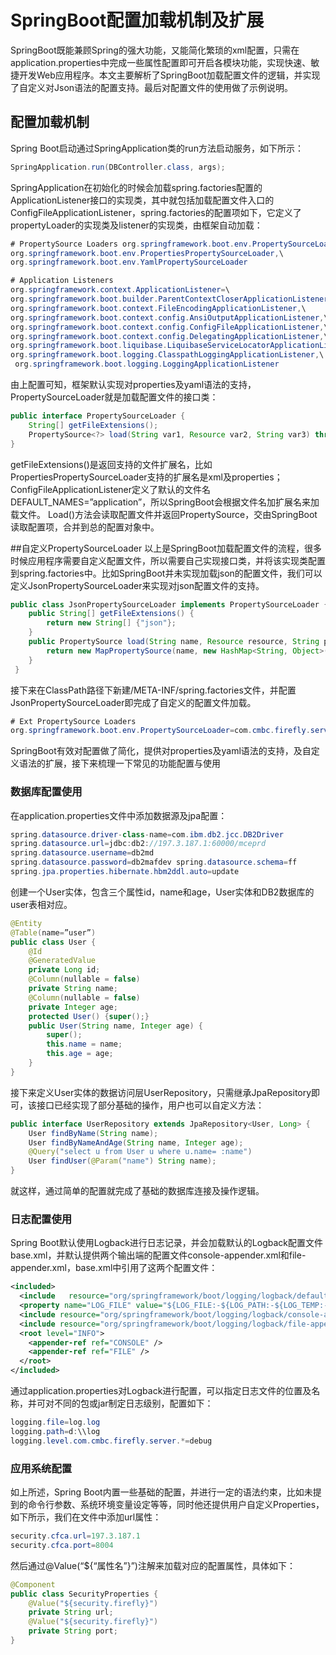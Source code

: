 # SpringBoot配置加载机制及扩展

SpringBoot既能兼顾Spring的强大功能，又能简化繁琐的xml配置，只需在application.properties中完成一些属性配置即可开启各模块功能，实现快速、敏捷开发Web应用程序。本文主要解析了SpringBoot加载配置文件的逻辑，并实现了自定义对Json语法的配置支持。最后对配置文件的使用做了示例说明。

## 配置加载机制
Spring Boot启动通过SpringApplication类的run方法启动服务，如下所示：
``` java
SpringApplication.run(DBController.class, args);
```

SpringApplication在初始化的时候会加载spring.factories配置的ApplicationListener接口的实现类，其中就包括加载配置文件入口的ConfigFileApplicationListener，spring.factories的配置项如下，它定义了propertyLoader的实现类及listener的实现类，由框架自动加载：
``` java
# PropertySource Loaders org.springframework.boot.env.PropertySourceLoader=\ 
org.springframework.boot.env.PropertiesPropertySourceLoader,\ 
org.springframework.boot.env.YamlPropertySourceLoader  

# Application Listeners 
org.springframework.context.ApplicationListener=\ 
org.springframework.boot.builder.ParentContextCloserApplicationListener,\ 
org.springframework.boot.context.FileEncodingApplicationListener,\ 
org.springframework.boot.context.config.AnsiOutputApplicationListener,\ 
org.springframework.boot.context.config.ConfigFileApplicationListener,\ 
org.springframework.boot.context.config.DelegatingApplicationListener,\ 
org.springframework.boot.liquibase.LiquibaseServiceLocatorApplicationListener,\ 
org.springframework.boot.logging.ClasspathLoggingApplicationListener,\
 org.springframework.boot.logging.LoggingApplicationListener
```

由上配置可知，框架默认实现对properties及yaml语法的支持，PropertySourceLoader就是加载配置文件的接口类：
``` java
public interface PropertySourceLoader {     
    String[] getFileExtensions();     
    PropertySource<?> load(String var1, Resource var2, String var3) throws IOException; 
}
```

getFileExtensions()是返回支持的文件扩展名，比如PropertiesPropertySourceLoader支持的扩展名是xml及properties；
ConfigFileApplicationListener定义了默认的文件名DEFAULT_NAMES=”application”，所以SpringBoot会根据文件名加扩展名来加载文件。
Load()方法会读取配置文件并返回PropertySource，交由SpringBoot读取配置项，合并到总的配置对象中。

##自定义PropertySourceLoader
以上是SpringBoot加载配置文件的流程，很多时候应用程序需要自定义配置文件，所以需要自己实现接口类，并将该实现类配置到spring.factories中。比如SpringBoot并未实现加载json的配置文件，我们可以定义JsonPropertySourceLoader来实现对json配置文件的支持。
``` java
public class JsonPropertySourceLoader implements PropertySourceLoader { 
    public String[] getFileExtensions() { 
        return new String[] {"json"};     
    }     
    public PropertySource load(String name, Resource resource, String profile) {         
        return new MapPropertySource(name, new HashMap<String, Object>())     
    }
 }
```

接下来在ClassPath路径下新建/META-INF/spring.factories文件，并配置JsonPropertySourceLoader即完成了自定义的配置文件加载。
``` java
# Ext PropertySource Loaders 
org.springframework.boot.env.PropertySourceLoader=com.cmbc.firefly.server.properties.JsonPropertySourceLoader
```

SpringBoot有效对配置做了简化，提供对properties及yaml语法的支持，及自定义语法的扩展，接下来梳理一下常见的功能配置与使用
### 数据库配置使用
在application.properties文件中添加数据源及jpa配置：
``` java
spring.datasource.driver-class-name=com.ibm.db2.jcc.DB2Driver 
spring.datasource.url=jdbc:db2://197.3.187.1:60000/mceprd 
spring.datasource.username=db2md 
spring.datasource.password=db2mafdev spring.datasource.schema=ff  
spring.jpa.properties.hibernate.hbm2ddl.auto=update
```

创建一个User实体，包含三个属性id，name和age，User实体和DB2数据库的user表相对应。
``` java
@Entity
@Table(name=”user”) 
public class User {     
    @Id     
    @GeneratedValue     
    private Long id;      
    @Column(nullable = false)     
    private String name;      
    @Column(nullable = false)     
    private Integer age;      
    protected User() {super();}     
    public User(String name, Integer age) {         
        super();         
        this.name = name;         
        this.age = age;     
    }
}
```

接下来定义User实体的数据访问层UserRepository，只需继承JpaRepository即可，该接口已经实现了部分基础的操作，用户也可以自定义方法：
``` java
public interface UserRepository extends JpaRepository<User, Long> {     
    User findByName(String name);     
    User findByNameAndAge(String name, Integer age);
    @Query("select u from User u where u.name= :name")     
    User findUser(@Param("name") String name); 
}
```
就这样，通过简单的配置就完成了基础的数据库连接及操作逻辑。

### 日志配置使用
Spring Boot默认使用Logback进行日志记录，并会加载默认的Logback配置文件base.xml，并默认提供两个输出端的配置文件console-appender.xml和file-appender.xml，base.xml中引用了这两个配置文件：
``` xml
<included>    
  <include   resource="org/springframework/boot/logging/logback/defaults.xml" />    
  <property name="LOG_FILE" value="${LOG_FILE:-${LOG_PATH:-${LOG_TEMP:-${java.io.tmpdir:-/tmp}}/}spring.log}"/>    
  <include resource="org/springframework/boot/logging/logback/console-appender.xml" />    
  <include resource="org/springframework/boot/logging/logback/file-appender.xml" />    
  <root level="INFO">       
    <appender-ref ref="CONSOLE" />       
    <appender-ref ref="FILE" />    
  </root>
</included>
```
通过application.properties对Logback进行配置，可以指定日志文件的位置及名称，并可对不同的包或jar制定日志级别，配置如下：
``` java
logging.file=log.log
logging.path=d:\\log
logging.level.com.cmbc.firefly.server.*=debug
```

### 应用系统配置
如上所述，Spring Boot内置一些基础的配置，并进行一定的语法约束，比如未提到的命令行参数、系统环境变量设定等等，同时他还提供用户自定义Properties，如下所示，我们在文件中添加url属性：
``` java
security.cfca.url=197.3.187.1 
security.cfca.port=8004
```
然后通过@Value(“${“属性名”}”)注解来加载对应的配置属性，具体如下：
``` java
@Component
public class SecurityProperties {     
    @Value("${security.firefly}")     
    private String url;          
    @Value("${security.firefly}")     
    private String port; 
}
```
